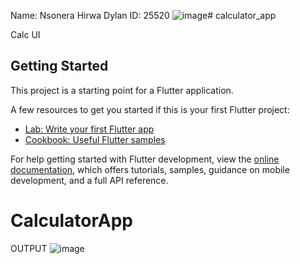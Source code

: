 Name: Nsonera Hirwa Dylan
ID:   25520
![image](https://github.com/hdylan12/Calculator_App/assets/91986466/7b28de10-c211-47a5-b24c-5e025db8cc70)# calculator_app

Calc UI

## Getting Started

This project is a starting point for a Flutter application.

A few resources to get you started if this is your first Flutter project:

- [Lab: Write your first Flutter app](https://docs.flutter.dev/get-started/codelab)
- [Cookbook: Useful Flutter samples](https://docs.flutter.dev/cookbook)

For help getting started with Flutter development, view the
[online documentation](https://docs.flutter.dev/), which offers tutorials,
samples, guidance on mobile development, and a full API reference.
# CalculatorApp

OUTPUT
![image](https://github.com/hdylan12/Calculator_App/assets/91986466/af8f3a22-634e-4cbc-8412-f604cebe912f)
